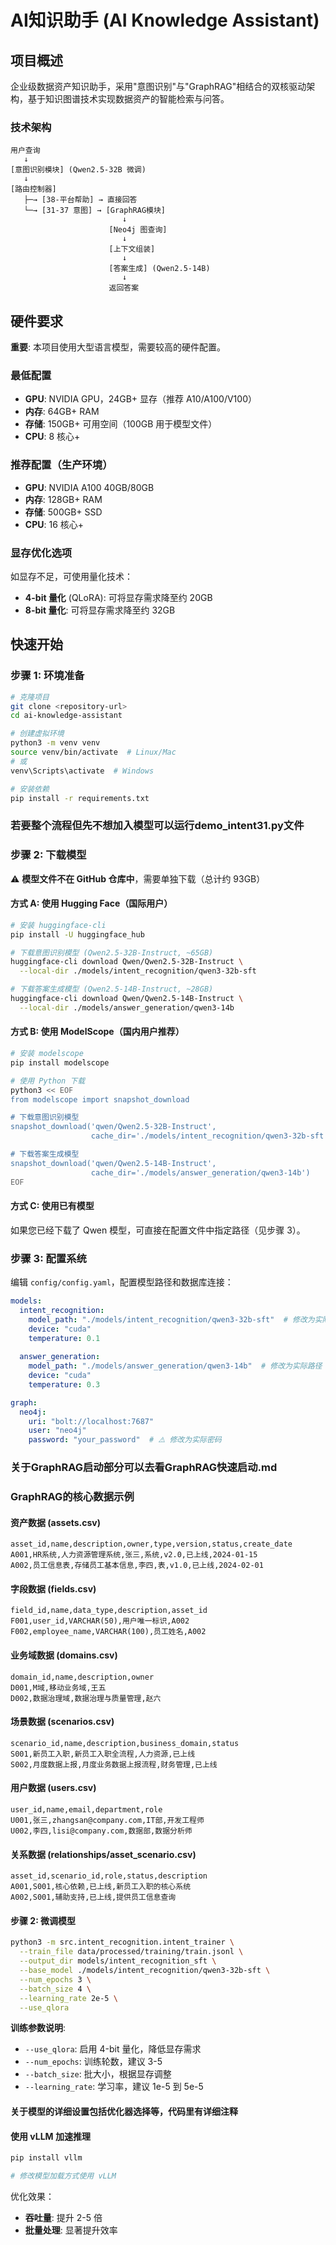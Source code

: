 # AI知识助手 (AI Knowledge Assistant)

## 项目概述

企业级数据资产知识助手，采用"意图识别"与"GraphRAG"相结合的双核驱动架构，基于知识图谱技术实现数据资产的智能检索与问答。

### 技术架构

```
用户查询
   ↓
[意图识别模块] (Qwen2.5-32B 微调)
   ↓
[路由控制器]
   ├─→ [38-平台帮助] → 直接回答
   └─→ [31-37 意图] → [GraphRAG模块]
                         ↓
                      [Neo4j 图查询]
                         ↓
                      [上下文组装]
                         ↓
                      [答案生成] (Qwen2.5-14B)
                         ↓
                      返回答案
```

## 硬件要求

**重要**: 本项目使用大型语言模型，需要较高的硬件配置。

### 最低配置
- **GPU**: NVIDIA GPU，24GB+ 显存（推荐 A10/A100/V100）
- **内存**: 64GB+ RAM
- **存储**: 150GB+ 可用空间（100GB 用于模型文件）
- **CPU**: 8 核心+

### 推荐配置（生产环境）
- **GPU**: NVIDIA A100 40GB/80GB
- **内存**: 128GB+ RAM
- **存储**: 500GB+ SSD
- **CPU**: 16 核心+

### 显存优化选项
如显存不足，可使用量化技术：
- **4-bit 量化** (QLoRA): 可将显存需求降至约 20GB
- **8-bit 量化**: 可将显存需求降至约 32GB


## 快速开始

### 步骤 1: 环境准备

```bash
# 克隆项目
git clone <repository-url>
cd ai-knowledge-assistant

# 创建虚拟环境
python3 -m venv venv
source venv/bin/activate  # Linux/Mac
# 或
venv\Scripts\activate  # Windows

# 安装依赖
pip install -r requirements.txt
```

### 若要整个流程但先不想加入模型可以运行demo_intent31.py文件


### 步骤 2: 下载模型

⚠️ **模型文件不在 GitHub 仓库中**，需要单独下载（总计约 93GB）

#### 方式 A: 使用 Hugging Face（国际用户）

```bash
# 安装 huggingface-cli
pip install -U huggingface_hub

# 下载意图识别模型 (Qwen2.5-32B-Instruct, ~65GB)
huggingface-cli download Qwen/Qwen2.5-32B-Instruct \
  --local-dir ./models/intent_recognition/qwen3-32b-sft

# 下载答案生成模型 (Qwen2.5-14B-Instruct, ~28GB)
huggingface-cli download Qwen/Qwen2.5-14B-Instruct \
  --local-dir ./models/answer_generation/qwen3-14b
```

#### 方式 B: 使用 ModelScope（国内用户推荐）

```bash
# 安装 modelscope
pip install modelscope

# 使用 Python 下载
python3 << EOF
from modelscope import snapshot_download

# 下载意图识别模型
snapshot_download('qwen/Qwen2.5-32B-Instruct', 
                  cache_dir='./models/intent_recognition/qwen3-32b-sft')

# 下载答案生成模型
snapshot_download('qwen/Qwen2.5-14B-Instruct',
                  cache_dir='./models/answer_generation/qwen3-14b')
EOF
```

#### 方式 C: 使用已有模型

如果您已经下载了 Qwen 模型，可直接在配置文件中指定路径（见步骤 3）。

### 步骤 3: 配置系统

编辑 `config/config.yaml`，配置模型路径和数据库连接：

```yaml
models:
  intent_recognition:
    model_path: "./models/intent_recognition/qwen3-32b-sft"  # 修改为实际路径
    device: "cuda"
    temperature: 0.1
  
  answer_generation:
    model_path: "./models/answer_generation/qwen3-14b"  # 修改为实际路径
    device: "cuda"
    temperature: 0.3

graph:
  neo4j:
    uri: "bolt://localhost:7687"
    user: "neo4j"
    password: "your_password"  # ⚠️ 修改为实际密码
```

### 关于GraphRAG启动部分可以去看GraphRAG快速启动.md



### GraphRAG的核心数据示例

#### 资产数据 (assets.csv)

```csv
asset_id,name,description,owner,type,version,status,create_date
A001,HR系统,人力资源管理系统,张三,系统,v2.0,已上线,2024-01-15
A002,员工信息表,存储员工基本信息,李四,表,v1.0,已上线,2024-02-01
```

#### 字段数据 (fields.csv)

```csv
field_id,name,data_type,description,asset_id
F001,user_id,VARCHAR(50),用户唯一标识,A002
F002,employee_name,VARCHAR(100),员工姓名,A002
```

#### 业务域数据 (domains.csv)

```csv
domain_id,name,description,owner
D001,M域,移动业务域,王五
D002,数据治理域,数据治理与质量管理,赵六
```

#### 场景数据 (scenarios.csv)

```csv
scenario_id,name,description,business_domain,status
S001,新员工入职,新员工入职全流程,人力资源,已上线
S002,月度数据上报,月度业务数据上报流程,财务管理,已上线
```

#### 用户数据 (users.csv)

```csv
user_id,name,email,department,role
U001,张三,zhangsan@company.com,IT部,开发工程师
U002,李四,lisi@company.com,数据部,数据分析师
```

#### 关系数据 (relationships/asset_scenario.csv)

```csv
asset_id,scenario_id,role,status,description
A001,S001,核心依赖,已上线,新员工入职的核心系统
A002,S001,辅助支持,已上线,提供员工信息查询
```



#### 步骤 2: 微调模型

```bash
python3 -m src.intent_recognition.intent_trainer \
  --train_file data/processed/training/train.jsonl \
  --output_dir models/intent_recognition_sft \
  --base_model ./models/intent_recognition/qwen3-32b-sft \
  --num_epochs 3 \
  --batch_size 4 \
  --learning_rate 2e-5 \
  --use_qlora
```

**训练参数说明**:
- `--use_qlora`: 启用 4-bit 量化，降低显存需求
- `--num_epochs`: 训练轮数，建议 3-5
- `--batch_size`: 批大小，根据显存调整
- `--learning_rate`: 学习率，建议 1e-5 到 5e-5

#### 关于模型的详细设置包括优化器选择等，代码里有详细注释


#### 使用 vLLM 加速推理

```bash
pip install vllm

# 修改模型加载方式使用 vLLM
```

优化效果：
- **吞吐量**: 提升 2-5 倍
- **批量处理**: 显著提升效率





